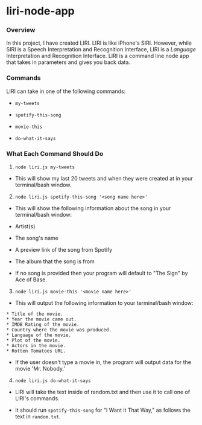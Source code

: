 # liri-node-app

### Overview

In this project, I have created LIRI. LIRI is like iPhone's SIRI. However, while SIRI is a Speech Interpretation and Recognition Interface, LIRI is a _Language_ Interpretation and Recognition Interface. LIRI is a command line node app that takes in parameters and gives you back data.

### Commands

LIRI can take in one of the following commands:

* `my-tweets`

* `spotify-this-song`

* `movie-this`

* `do-what-it-says`

### What Each Command Should Do

1. `node liri.js my-tweets`

* This will show my last 20 tweets and when they were created at in your terminal/bash window.

2. `node liri.js spotify-this-song '<song name here>'`

* This will show the following information about the song in your terminal/bash window:

* Artist(s)

* The song's name

* A preview link of the song from Spotify

* The album that the song is from

* If no song is provided then your program will default to "The Sign" by Ace of Base.

3. `node liri.js movie-this '<movie name here>'`

* This will output the following information to your terminal/bash window:

```
* Title of the movie.
* Year the movie came out.
* IMDB Rating of the movie.
* Country where the movie was produced.
* Language of the movie.
* Plot of the movie.
* Actors in the movie.
* Rotten Tomatoes URL.
```

* If the user doesn't type a movie in, the program will output data for the movie 'Mr. Nobody.'

4. `node liri.js do-what-it-says`

* LIRI will take the text inside of random.txt and then use it to call one of LIRI's commands.

* It should run `spotify-this-song` for "I Want it That Way," as follows the text in `random.txt`.
